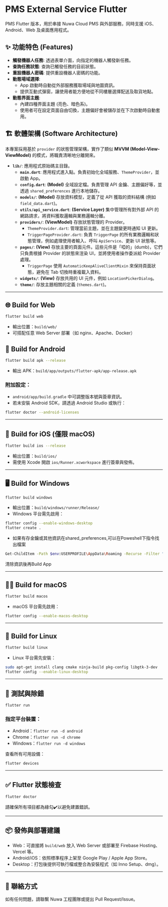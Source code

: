 # PMS External Service Flutter

PMS Flutter 版本，用於串接 Nuwa Cloud PMS 與外部服務，同時支援 iOS、Android、Web 及桌面應用程式。

## ✨ 功能特色 (Features)

- **觸發機器人任務**: 透過表單介面，向指定的機器人觸發新任務。
- **查詢任務狀態**: 查詢已觸發任務的目前狀態。
- **重設機器人密碼**: 提供重設機器人密碼的功能。
- **動態場域選擇**:
    - App 啟動時自動從外部服務獲取場域與地圖資訊。
    - 提供互動式彈窗，讓使用者能方便地從不同樓層選擇配送及取貨地點。
- **動態界面主題**:
    - 內建四種界面主題 (亮色、暗色系)。
    - 使用者可在設定頁面自由切換，主題偏好會被儲存並在下次啟動時自動套用。

## 🏗️ 軟體架構 (Software Architecture)

本專案採用基於 `provider` 的狀態管理架構，實作了類似 **MVVM (Model-View-ViewModel)** 的模式，將職責清晰地分離開來。

-   **`lib/`**: 應用程式原始碼主目錄。
    -   **`main.dart`**: 應用程式進入點。負責初始化全域服務、`ThemeProvider`，並啟動 App。
    -   **`config.dart`**: **(Model)** 全域設定檔。負責管理 API 金鑰、主題偏好等，並透過 `shared_preferences` 進行本地儲存。
    -   **`models/`**: **(Model)** 存放資料模型，定義了從 API 獲取的資料結構 (例如 `field_data.dart`)。
    -   **`utils/api_service.dart`**: **(Service Layer)** 集中管理所有對外部 API 的網路請求，將資料獲取邏輯與業務邏輯分離。
    -   **`providers/`**: **(ViewModel)** 存放狀態管理的 Provider。
        -   `ThemeProvider.dart`: 管理當前主題，並在主題變更時通知 UI 更新。
        -   `TriggerPageProvider.dart`: 負責 `TriggerPage` 的所有業務邏輯和狀態管理，例如處理使用者輸入、呼叫 `ApiService`、更新 UI 狀態等。
    -   **`pages/`**: **(View)** 存放主要的頁面元件。這些元件是「啞的」(dumb)，它們只負責根據 Provider 的狀態來渲染 UI，並將使用者操作委派給 Provider 處理。
        -   `TriggerPage` 使用 `AutomaticKeepAliveClientMixin` 來保持頁面狀態，避免在 Tab 切換時重複載入資料。
    -   **`widgets/`**: **(View)** 存放共用的 UI 元件，例如 `LocationPickerDialog`。
    -   **`theme/`**: 存放主題相關的定義 (`themes.dart`)。

---

## 🌐 Build for Web

```bash
flutter build web
```

- 輸出位置：`build/web/`
- 可搭配任意 Web Server 部署（如 nginx、Apache、Docker）


## 🤖 Build for Android

```bash
flutter build apk --release
```

- 輸出 APK：`build/app/outputs/flutter-apk/app-release.apk`

### 附加設定：

- `android/app/build.gradle` 中可調整版本號與簽章資訊。
- 若未安裝 Android SDK，請透過 Android Studio 或執行：

```bash
flutter doctor --android-licenses
```

---

## 🍎 Build for iOS (僅限 macOS)

```bash
flutter build ios --release
```

- 輸出位置：`build/ios/`
- 需使用 Xcode 開啟 `ios/Runner.xcworkspace` 進行簽章與發佈。

---

## 🖥️ Build for Windows

```bash
flutter build windows  
```
- 輸出位置：`build/windows/runner/Release/`
- Windows 平台需先啟用：

```bash
flutter config --enable-windows-desktop
flutter create .
```
- 如果有存金鑰或其他資訊在shared_preferences,可以在Poweshell下指令找出檔案
```bash
Get-ChildItem -Path $env:USERPROFILE\AppData\Roaming -Recurse -Filter "shared_preferences.json" -ErrorAction SilentlyContinue
```
清除資訊後再Build App

---

## 🧑‍💻 Build for macOS

```bash
flutter build macos
```

- macOS 平台需先啟用：

```bash
flutter config --enable-macos-desktop
```

---

## 🐧 Build for Linux

```bash
flutter build linux
```

- Linux 平台需先安裝：

```bash
sudo apt-get install clang cmake ninja-build pkg-config libgtk-3-dev
flutter config --enable-linux-desktop
```

---

## 🧪 測試與除錯

```bash
flutter run
```

### 指定平台裝置：

- Android：`flutter run -d android`
- Chrome：`flutter run -d chrome`
- Windows：`flutter run -d windows`

查看所有可用設備：
```bash
flutter devices
```

---

## ✅ Flutter 狀態檢查

```bash
flutter doctor
```

請確保所有項目都為綠勾✔️以避免建置錯誤。

---

## 📦 發佈與部署建議

- Web：可直接將 `build/web` 放入 Web Server 或部署至 Firebase Hosting、Vercel 等。
- Android/iOS：依照標準程序上架至 Google Play / Apple App Store。
- Desktop：打包後提供可執行檔或整合為安裝程式（如 Inno Setup、dmg）。

---

## 📮 聯絡方式

如有任何問題，請聯繫 Nuwa 工程團隊或提出 Pull Request/Issue。
